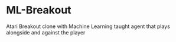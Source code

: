# ML-Breakout
Atari Breakout clone with Machine Learning taught agent that plays alongside and against the player
